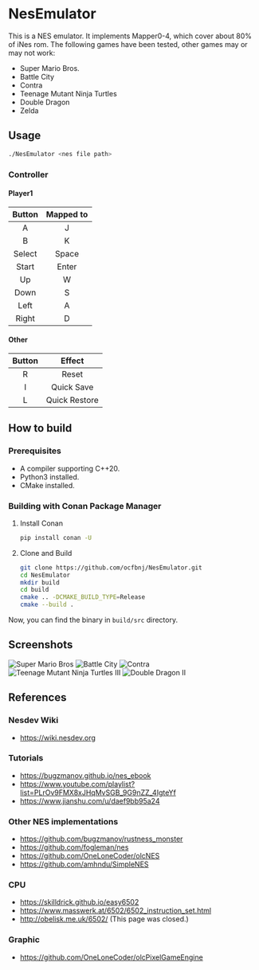 # NesEmulator

This is a NES emulator. It implements Mapper0-4, which cover about 80% of iNes rom. The following games have been
tested, other games may or may not work:

- Super Mario Bros.
- Battle City
- Contra
- Teenage Mutant Ninja Turtles
- Double Dragon
- Zelda

## Usage

~~~bash
./NesEmulator <nes file path>
~~~

### Controller

#### Player1

| Button | Mapped to |
|:------:|:---------:|
|   A    |     J     |
|   B    |     K     |
| Select |   Space   |
| Start  |   Enter   |
|   Up   |     W     |
|  Down  |     S     |
|  Left  |     A     |
| Right  |     D     |

#### Other

| Button |    Effect     |
|:------:|:-------------:|
|   R    |     Reset     |
|   I    |  Quick Save   |
|   L    | Quick Restore |

## How to build

### Prerequisites

- A compiler supporting C++20.
- Python3 installed.
- CMake installed.

### Building with Conan Package Manager

1. Install Conan

    ~~~bash
    pip install conan -U
    ~~~

2. Clone and Build

    ~~~bash
    git clone https://github.com/ocfbnj/NesEmulator.git
    cd NesEmulator
    mkdir build
    cd build
    cmake .. -DCMAKE_BUILD_TYPE=Release
    cmake --build .
    ~~~

Now, you can find the binary in `build/src` directory.

## Screenshots

![Super Mario Bros](./images/Super%20Mario%20Bros.png)
![Battle City](images/Battle%20City.png)
![Contra](./images/Contra.png)
![Teenage Mutant Ninja Turtles III](./images/Teenage%20Mutant%20Ninja%20Turtles%20III.png)
![Double Dragon II](./images/Double%20Dragon%20II.png)

## References

### Nesdev Wiki

- <https://wiki.nesdev.org>

### Tutorials

- <https://bugzmanov.github.io/nes_ebook>
- <https://www.youtube.com/playlist?list=PLrOv9FMX8xJHqMvSGB_9G9nZZ_4IgteYf>
- <https://www.jianshu.com/u/daef9bb95a24>

### Other NES implementations

- <https://github.com/bugzmanov/rustness_monster>
- <https://github.com/fogleman/nes>
- <https://github.com/OneLoneCoder/olcNES>
- <https://github.com/amhndu/SimpleNES>

### CPU

- <https://skilldrick.github.io/easy6502>
- <https://www.masswerk.at/6502/6502_instruction_set.html>
- <http://obelisk.me.uk/6502/> (This page was closed.)

### Graphic

- <https://github.com/OneLoneCoder/olcPixelGameEngine>
